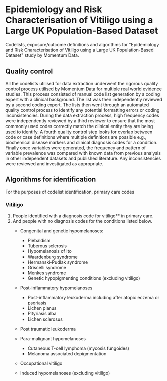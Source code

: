 # Epidemiology and Risk Characterisation of Vitiligo using a Large UK Population-Based Dataset
Codelists, exposure/outcome definitions and algorithms for "Epidemiology and Risk Characterisation of Vitiligo using a Large UK Population-Based Dataset" study by Momentum Data.

## Quality control
All the codelists utilised for data extraction underwent the rigorous quality control process utilised by Momentum Data for multiple real world evidence studies. This process consisted of manual code list generation by a coding expert with a clinical background. The list was then independently reviewed by a second coding expert. The lists then went through an automated quality control process to identify any potential formatting errors or coding inconsistencies. During the data extraction process, high frequency codes were independently reviewed by a third reviewer to ensure that the most commonly used codes correctly match the clinical entity they are being used to identify. A fourth quality control step looks for overlap between code or case definitions where multiple definitions are possible e.g., biochemical disease markers and clinical diagnosis codes for a condition. Finally once variables were generated, the frequency and pattern of variable prevalence was compared with known data from previous analysis in other independent datasets and published literature. Any inconsistencies were reviewed and investigated as appropriate.

## Algorithms for identification
For the purposes of codelist identification, primary care codes

### Vitiligo
1. People identified with a diagnosis code for vitiligo** in primary care.
2. And people with no diagnosis codes for the conditions listed below.
   - Congenital and genetic hypomelanoses:
     - Piebaldism
     - Tuberous sclerosis
     - Hypomelanosis of Ito
     - Waardenburg syndrome
     - Hermanski-Pudlak syndrome
     - Griscelli syndrome
     - Menkes syndrome
     - Genetic hypopigmenting conditions (excluding vitiligo)
    
   - Post-inflammatory hypomelanoses
     - Post-inflammatory leukoderma including after atopic eczema or psoriasis
     - Lichen planus
     - Pityriasis alba
     - Lichen sclerosus
       
   - Post traumatic leukoderma
     
   - Para-malignant hypomelanoses
     - Cutaneous T-cell lymphoma (mycosis fungoides)
     - Melanoma associated depigmentation

   - Occupational vitiligo
  
   - Induced hypomelanoses (excluding vitiligo)
